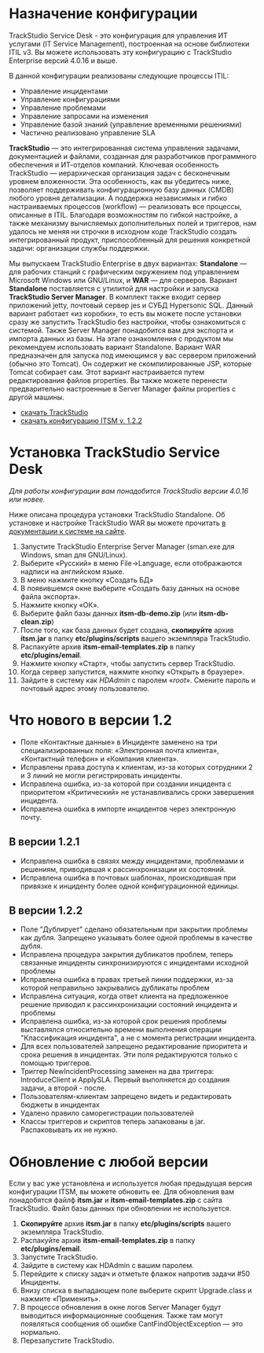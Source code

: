 # Назначение конфигурации
TrackStudio Service Desk - это конфигурация для управления ИТ услугами (IT Service Management), построенная на основе библиотеки ITIL v3. Вы можете использовать эту конфигурацию с TrackStudio Enterprise версий 4.0.16 и выше.

В данной конфигурации реализованы следующие процессы ITIL:

* Управление инцидентами 
* Управление конфигурациями 
* Управление проблемами 
* Управление запросами на изменения 
* Управление базой знаний (управление временными решениями)
* Частично реализовано управление SLA 

**TrackStudio** — это интегрированная система управления задачами, документацией и файлами, созданная для разработчиков программного обеспечения и ИТ-отделов компаний. Ключевая особенность TrackStudio — иерархическая организация задач с бесконечным уровнем вложенности. Эта особенность, как вы убедитесь ниже, позволяет поддерживать конфигурационную базу данных (CMDB) любого уровня детализации. А поддержка независимых и гибко настраиваемых процессов (workflow) — реализовать все процессы, описанные в ITIL. Благодаря возможностям по гибкой настройке, а также механизму вычисляемых дополнительных полей и триггеров, нам удалось не меняя ни строчки в исходном коде TrackStudio создать интегрированный продукт, приспособленный для решения конкретной задачи: организации службы поддержки.

Мы выпускаем TrackStudio Enterprise в двух вариантах: **Standalone** — для рабочих станций с графическим окружением под управлением Microsoft Windows или GNU/Linux, и **WAR** — для серверов.
Вариант **Standalone** поставляется с утилитой для настройки и запуска **TrackStudio Server Manager**. В комплект также входит сервер приложений jetty, почтовый сервер jes и СУБД Hypersonic SQL. Данный вариант работает «из коробки», то есть вы можете после установки сразу же запустить TrackStudio без настройки, чтобы ознакомиться с системой.
Также Server Manager понадобится вам для экспорта и импорта данных из базы.
На этапе ознакомления с продуктом мы рекомендуем использовать вариант Standalone.
Вариант WAR предназначен для запуска под имеющимся у вас сервером приложений (обычно это Tomcat). Он содержит не скомпилированные JSP, которые Tomcat собирает сам. Этот вариант настраивается путем редактирования файлов properties. Вы также можете перенести предварительно настроенные в Server Manager файлы properties с другой машины.

* [скачать TrackStudio](http://www.trackstudio.ru/products-edownload.html) 
* [скачать конфигурацию ITSM v. 1.2.2](https://github.com/downloads/winzard/TrackStudio-ITSM/itsm-1.2.2.zip)

# Установка TrackStudio Service Desk

*Для работы конфигурации вам понадобится TrackStudio версии 4.0.16 или новее.*

Ниже описана процедура установки TrackStudio Standalone. Об установке и настройке TrackStudio WAR вы можете прочитать [в документации к системе на сайте](http://www.trackstudio.ru/installation-guide.html).

1. Запустите TrackStudio Enterprise Server Manager (sman.exe для Windows, sman для GNU/Linux).
2. Выберите «Русский» в меню File→Language, если отображаются надписи на английском языке.
3. В меню нажмите кнопку «Создать БД»
4. В появившемся окне выберите «Создать базу данных на основе файла экспорта».
5. Нажмите кнопку «ОК».
6. Выберите файл базы данных **itsm-db-demo.zip** (или **itsm-db-clean.zip**)
7. После того, как база данных будет создана, **скопируйте** архив **itsm.jar** в папку **etc/plugins/scripts** вашего экземпляра TrackStudio.
8. Распакуйте архив **itsm-email-templates.zip** в папку **etc/plugins/email**.
9. Нажмите кнопку «Старт», чтобы запустить сервер TrackStudio.
10. Когда сервер запустится, нажмите кнопку «Открыть в браузере».
11.  Зайдите в систему как *HDAdmin* с паролем «*root*». Смените пароль и почтовый адрес этому пользователю.

# Что нового в версии 1.2

* Поле «Контактные данные» в Инциденте заменено на три специализированных поля: «Электронная почта клиента», «Контактный телефон» и «Компания клиента».
* Исправлены права доступа к клиентам, из-за которых сотрудники 2 и 3 линий не могли регистрировать инциденты.
* Исправлена ошибка, из-за которой при создании инцидента с приоритетом «Критический» не устанавливались сроки завершения инцидента.
* Исправлена ошибка в импорте инцидентов через электронную почту.

## В версии 1.2.1

* Исправлена ошибка в связях между инцидентами, проблемами и решениям, приводившая к рассинхронизации их состояний.
* Исправлена ошибка в почтовых шаблонах, происходившая при привязке к инциденту более одной конфигурационной единицы.

## В версии 1.2.2

* Поле "Дублирует" сделано обязательным при закрытии проблемы как дубля. Запрещено указывать более одной проблемы в качестве дубля.
* Исправлена процедура закрытия дубликатов проблем, теперь связанные инциденты синхронизируются с инцидентами исходной проблемы
* Исправлена ошибка в правах третьей линии поддержки, из-за которой неправильно закрывались дубликаты проблем
* Исправлена ситуация, когда ответ клиента на предложенное решение приводил к рассинхронизации состояний инцидента и проблемы
* Исправлена ошибка, из-за которой срок решения проблемы выставлялся относительно времени выполнения операции "Классификация инцидента", а не с момента регистрации инцидента.
* Для всех пользователей запрещено редактирование приоритета и срока решения в инцидентах. Эти поля редактируются только с помощью триггеров.
* Триггер NewIncidentProcessing заменен на два триггера: IntroduceClient и ApplySLA. Первый выполняется до создания задачи, а второй - после.
* Пользователям-клиентам запрещено видеть и редактировать бюджеты в инцидентах
* Удалено правило саморегистрации пользователей
* Классы триггеров и скриптов теперь запакованы в jar. Распаковывать их не нужно.

# Обновление с любой версии

Если у вас уже установлена и используется любая предыдущая версия конфигурации ITSM, вы можете обновить ее. Для обновления вам понадобятся файлф **itsm.jar** и **itsm-email-templates.zip** с сайта TrackStudio. Файл базы данных при обновлении не используется.

1. **Скопируйте** архив **itsm.jar** в папку **etc/plugins/scripts** вашего экземпляра TrackStudio.
2. Распакуйте архив **itsm-email-templates.zip** в папку **etc/plugins/email**.
3. Запустите TrackStudio.
4. Зайдите в систему как HDAdmin с вашим паролем.
5. Перейдите к списку задач и отметьте флажок напротив задачи #50 Инциденты.
6. Внизу списка в выпадающем поле выберите скрипт Upgrade.class и нажмите «Применить».
7. В процессе обновления в окне логов Server Manager будут выводиться информационные сообщения. Также там могут появляться сообщения об ошибке CantFindObjectException — это нормально.
8. Перезапустите TrackStudio.
